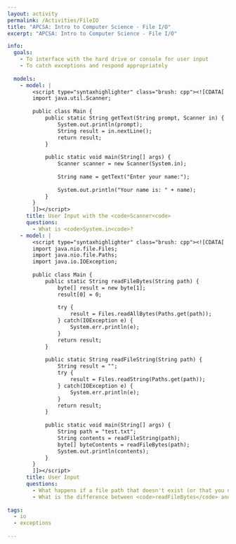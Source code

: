 ```yaml
---
layout: activity
permalink: /Activities/FileIO
title: "APCSA: Intro to Computer Science - File I/O"
excerpt: "APCSA: Intro to Computer Science - File I/O"

info:
  goals: 
    - To interface with the hard drive or console for user input
    - To catch exceptions and respond appropriately
    
  models:
    - model: |
        <script type="syntaxhighlighter" class="brush: cpp"><![CDATA[
        import java.util.Scanner;
        
        public class Main {            
            public static String getText(String prompt, Scanner in) {
                System.out.println(prompt);
                String result = in.nextLine();
                return result;
            }
            
            public static void main(String[] args) {
                Scanner scanner = new Scanner(System.in);
                
                String name = getText("Enter your name:");
                
                System.out.println("Your name is: " + name);
            }
        }
        ]]></script>          
      title: User Input with the <code>Scanner<code>
      questions:
        - What is <code>System.in<code>?
    - model: |
        <script type="syntaxhighlighter" class="brush: cpp"><![CDATA[
        import java.nio.file.Files;
        import java.nio.file.Paths;
        import java.io.IOException;
        
        public class Main {  
            public static String readFileBytes(String path) {
                byte[] result = new byte[1];
                result[0] = 0;
                
                try {
                    result = Files.readAllBytes(Paths.get(path));
                } catch(IOException e) {
                    System.err.println(e);
                }
                return result;
            }
            
            public static String readFileString(String path) {
                String result = "";
                try {
                    result = Files.readString(Paths.get(path));
                } catch(IOException e) {
                    System.err.println(e);
                }
                return result;
            }
            
            public static void main(String[] args) {
                String path = "test.txt";
                String contents = readFileString(path);
                byte[] byteContents = readFileBytes(path);
                System.out.println(contents);
            }
        }
        ]]></script>          
      title: User Input
      questions:
        - What happens if a file path that doesn't exist (or that you don't have permission to open) is passed to <code>readFileString</code> or <code>readFileBytes</code>?
        - What is the difference between <code>readFileBytes</code> and <code>readFileString</code>?
        
tags:
  - io
  - exceptions
  
---
```


